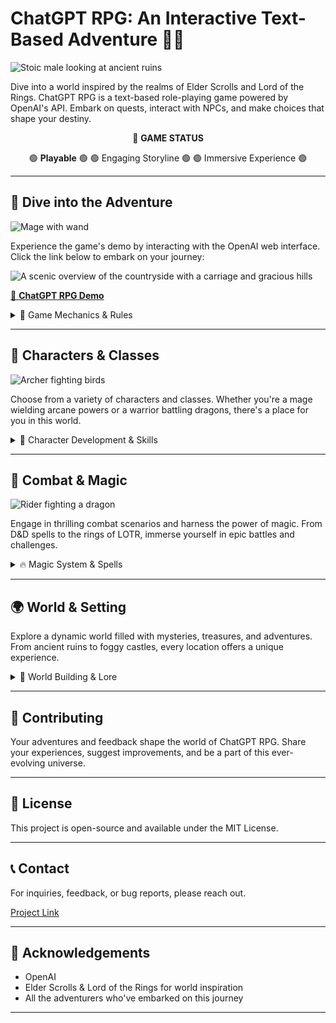 # ChatGPT RPG: An Interactive Text-Based Adventure 🏰🐉

![Stoic male looking at ancient ruins](https://sm.ign.com/ign_nordic/news/t/techland-r/techland-reveals-first-concept-art-of-its-open-world-fantasy_sy98.jpg)

Dive into a world inspired by the realms of Elder Scrolls and Lord of the Rings. ChatGPT RPG is a text-based role-playing game powered by OpenAI's API. Embark on quests, interact with NPCs, and make choices that shape your destiny.

<div align="center">

🔵 **GAME STATUS**

</div>

<div align="center">

🟢 **Playable** 🟢
🟢 Engaging Storyline 🟢
🟢 Immersive Experience 🟢

</div>

---

## 🌌 Dive into the Adventure

![Mage with wand](https://images.ctfassets.net/usf1vwtuqyxm/5DIhpKUsxSjdNUnosbvqy7/ded32d8c59c7338083b444ca73872a8c/hogwarts-legacy-desktop.jpg?fm)

Experience the game's demo by interacting with the OpenAI web interface. Click the link below to embark on your journey:

![A scenic overview of the countryside with a carriage and gracious hills](https://i0.wp.com/news.qoo-app.com/en/wp-content/uploads/sites/3/2023/05/QooApp_Project-ME_-0.jpeg?resize=900%2C394&ssl=1)

[🔗 **ChatGPT RPG Demo**](https://chat.openai.com/share/2d364cfe-822e-4380-b3db-1533b700b6e4)

<details>
    <summary>📜 Game Mechanics & Rules</summary>
    - Play the game in turns, starting with the assistant.
    - The game output will display various stats like 'Turn number', 'Weather', 'Health', and more.
    - Engage in combat, cast spells, and make decisions that impact the storyline.
    - Interact with the world, complete quests, and earn rewards.
    ...
    For a detailed breakdown of the game mechanics, refer to the **Complete ChatGPT RPG Prompt**.
</details>


---

## 🏹 Characters & Classes

![Archer fighting birds](https://cdn.mos.cms.futurecdn.net/DCqQRAuKCt2bLQcdU4ZZyU.jpg)

Choose from a variety of characters and classes. Whether you're a mage wielding arcane powers or a warrior battling dragons, there's a place for you in this world.

<details>
    <summary>📖 Character Development & Skills</summary>
    - Customize your character's name, background, and attributes.
    - Develop skills and abilities as you progress.
    - Make moral choices that affect your alignment and the world's reaction.
    ...
</details>

---

## 🐉 Combat & Magic

![Rider fighting a dragon](https://www.pcgamesn.com/wp-content/sites/pcgamesn/2022/03/best-open-world-games-2022.jpg)

Engage in thrilling combat scenarios and harness the power of magic. From D&D spells to the rings of LOTR, immerse yourself in epic battles and challenges.

<details>
    <summary>🔥 Magic System & Spells</summary>
    - Cast spells from D&D 5e, the Elder Scrolls, and LOTR.
    - Use magic scrolls to unleash powerful spells.
    - Engage in combat rounds, strategize, and defeat your enemies.
    ...
</details>

---

## 🌍 World & Setting

Explore a dynamic world filled with mysteries, treasures, and adventures. From ancient ruins to foggy castles, every location offers a unique experience.

<details>
    <summary>🌳 World Building & Lore</summary>
    - Inspired by the worlds of Elder Scrolls and Lord of the Rings.
    - Interact with NPCs, engage in branching dialogues, and uncover hidden secrets.
    - Complete main quests and side missions for rewards and lore.
    ...
</details>

---

## 🙏 Contributing

Your adventures and feedback shape the world of ChatGPT RPG. Share your experiences, suggest improvements, and be a part of this ever-evolving universe.

---

## 📜 License

This project is open-source and available under the MIT License.

---

## 📞 Contact

For inquiries, feedback, or bug reports, please reach out.

[Project Link](https://github.com/YourGitHubUsername/ChatGPT-RPG)

---

## 🌟 Acknowledgements

- OpenAI
- Elder Scrolls & Lord of the Rings for world inspiration
- All the adventurers who've embarked on this journey

---




